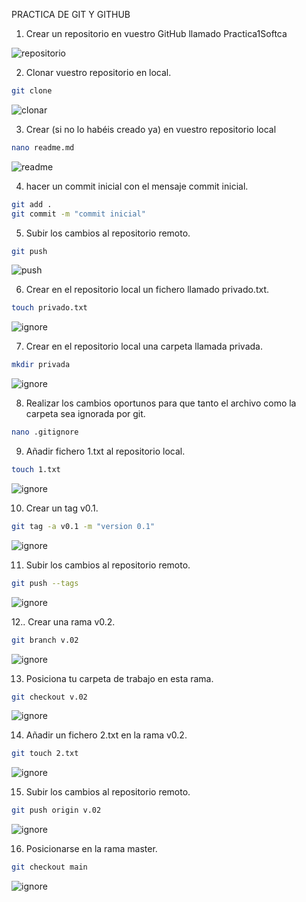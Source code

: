 PRACTICA DE GIT Y GITHUB

1) Crear un repositorio en vuestro GitHub llamado Practica1Softca 

![repositorio](/CAPTURAS/repo.png)

2) Clonar vuestro repositorio en local.

```sh
git clone
```

![clonar](/CAPTURAS/clone.png)

3) Crear (si no lo habéis creado ya) en vuestro repositorio local

```sh
nano readme.md
```

![readme](/CAPTURAS/readme.png)

4. hacer un commit inicial con el mensaje commit inicial.

```sh
git add .
git commit -m "commit inicial"
```
5. Subir los cambios al repositorio remoto.

```sh
git push
```
![push](/CAPTURAS/commit.png)

6. Crear en el repositorio local un fichero llamado privado.txt.

```sh
touch privado.txt
```
![ignore](/CAPTURAS/ignor_fic.png)

7. Crear en el repositorio local una carpeta llamada privada.

```sh
mkdir privada
```
![ignore](/CAPTURAS/ignor_dir.png)

8. Realizar los cambios oportunos para que tanto el archivo como
la carpeta sea ignorada por git.


```sh
nano .gitignore
```
9. Añadir fichero 1.txt al repositorio local.

```sh
touch 1.txt
```

![ignore](/CAPTURAS/fiche_1.png)

10. Crear un tag v0.1.

```sh
git tag -a v0.1 -m "version 0.1"
```
![ignore](/CAPTURAS/tag0.1.png)

11. Subir los cambios al repositorio remoto.

```sh
git push --tags
```
![ignore](/CAPTURAS/subir_tag.png)

12.. Crear una rama v0.2.

```sh
git branch v.02
```

![ignore](/CAPTURAS/branchv02.png)

13. Posiciona tu carpeta de trabajo en esta rama.

```sh
git checkout v.02
```


![ignore](/CAPTURAS/checkoutv02.png)

14. Añadir un fichero 2.txt en la rama v0.2.

```sh
git touch 2.txt
```

![ignore](/CAPTURAS/2txt.png)

15. Subir los cambios al repositorio remoto.

```sh
git push origin v.02
```
![ignore](/CAPTURAS/pushv02.png)

16. Posicionarse en la rama master.

```sh
git checkout main
```
![ignore](/CAPTURAS/checkout%20main.png)

